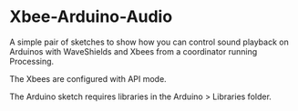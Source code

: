 Xbee-Arduino-Audio
==================

A simple pair of sketches to show how you can control sound playback on Arduinos
with WaveShields and Xbees from a coordinator running Processing. 

The Xbees are configured with API mode.

The Arduino sketch requires libraries in the Arduino > Libraries folder.
